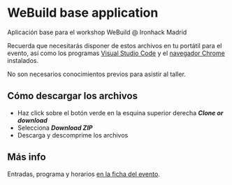 # WeBuild base application

Aplicación base para el workshop WeBuild @ Ironhack Madrid

Recuerda que necesitarás disponer de estos archivos en tu portátil para el evento, así como los programas [Visual Studio Code](https://code.visualstudio.com/Download) y el [navegador Chrome](https://www.google.com/chrome/) instalados.

No son necesarios conocimientos previos para asistir al taller. 

## Cómo descargar los archivos

- Haz click sobre el botón verde en la esquina superior derecha **_Clone or download_**
- Selecciona **_Download ZIP_**
- Descarga y descomprime los archivos

## Más info

Entradas, programa y horarios [en la ficha del evento](https://www.eventbrite.com/e/we-build-aprende-a-programar-en-javascript-un-prototipo-funcional-tickets-87229841805).
